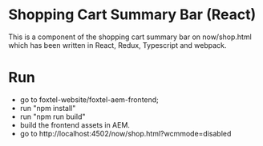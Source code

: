 # Shopping Cart Summary Bar (React)
This is a component of the shopping cart summary bar on now/shop.html which has been written in React, Redux, Typescript and webpack.

# Run
  - go to foxtel-website/foxtel-aem-frontend;
  - run "npm install"
  - run "npm run build"
  - build the frontend assets in AEM.
  - go to http://localhost:4502/now/shop.html?wcmmode=disabled